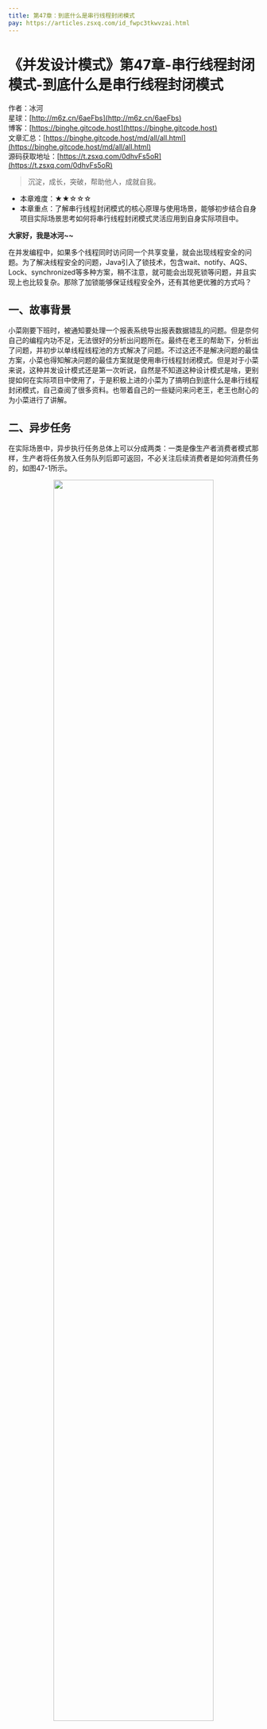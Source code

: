 ```yaml
---
title: 第47章：到底什么是串行线程封闭模式
pay: https://articles.zsxq.com/id_fwpc3tkwvzai.html
---
```


# 《并发设计模式》第47章-串行线程封闭模式-到底什么是串行线程封闭模式

作者：冰河
<br/>星球：[http://m6z.cn/6aeFbs](http://m6z.cn/6aeFbs)
<br/>博客：[https://binghe.gitcode.host](https://binghe.gitcode.host)
<br/>文章汇总：[https://binghe.gitcode.host/md/all/all.html](https://binghe.gitcode.host/md/all/all.html)
<br/>源码获取地址：[https://t.zsxq.com/0dhvFs5oR](https://t.zsxq.com/0dhvFs5oR)

> 沉淀，成长，突破，帮助他人，成就自我。

* 本章难度：★★☆☆☆
* 本章重点：了解串行线程封闭模式的核心原理与使用场景，能够初步结合自身项目实际场景思考如何将串行线程封闭模式灵活应用到自身实际项目中。

**大家好，我是冰河~~**

在并发编程中，如果多个线程同时访问同一个共享变量，就会出现线程安全的问题。为了解决线程安全的问题，Java引入了锁技术，包含wait、notify、AQS、Lock、synchronized等多种方案，稍不注意，就可能会出现死锁等问题，并且实现上也比较复杂。那除了加锁能够保证线程安全外，还有其他更优雅的方式吗？

## 一、故事背景

小菜刚要下班时，被通知要处理一个报表系统导出报表数据错乱的问题。但是奈何自己的编程内功不足，无法很好的分析出问题所在。最终在老王的帮助下，分析出了问题，并初步以单线程线程池的方式解决了问题。不过这还不是解决问题的最佳方案，小菜也得知解决问题的最佳方案就是使用串行线程封闭模式。但是对于小菜来说，这种并发设计模式还是第一次听说，自然是不知道这种设计模式是啥，更别提如何在实际项目中使用了，于是积极上进的小菜为了搞明白到底什么是串行线程封闭模式，自己查阅了很多资料。也带着自己的一些疑问来问老王，老王也耐心的为小菜进行了讲解。

## 二、异步任务

在实际场景中，异步执行任务总体上可以分成两类：一类是像生产者消费者模式那样，生产者将任务放入任务队列后即可返回，不必关注后续消费者是如何消费任务的，如图47-1所示。

<div align="center">
    <img src="https://binghe.gitcode.host/assets/images/core/concurrent/2023-11-03-001.png?raw=true" width="80%">
    <br/>
</div>

可以看到，生产者只管将生产出的任务放入任务队列即可返回，不必关注后续这些任务是如何被消费的，而消费者会从任务队列中消费任务，不必关注生产者是如何生产任务的，这就达到了异步解耦的目的。

还有一类异步执行任务的场景，那就是像线程池模式那样，以线程池的方式异步执行任务，如图47-2所示。

<div align="center">
    <img src="https://binghe.gitcode.host/assets/images/core/concurrent/2023-11-03-002.png?raw=true" width="80%">
    <br/>
</div>

**注意：虽然开启单个线程也能异步执行任务，但是不建议在生产环境使用。**

可以看到，多个任务可以在线程池中并行执行，任务队列中每个任务都是独立的，相互之间没有太大的关联性，此时在线程池中并行执行任务对结果数据没有影响。

但是有些场景则不同，有些场景会将任务划分成多个子任务，并且每个子任务都需要按照严格的先后顺序执行，如果线程池中的不同线程分别执行了同一个任务下的不同子任务，就可能对最终的结果数据产生影响，如图47-3所示。

## 查看全文

加入[冰河技术](http://m6z.cn/6aeFbs)知识星球，解锁完整技术文章与完整代码